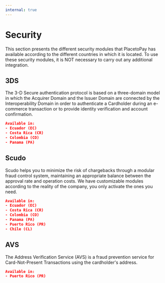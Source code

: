 ```yaml
---
internal: true
---
```


# Security

This section presents the different security modules that PlacetoPay has available according to the different countries in which it is located. To use these security modules, it is NOT necessary to carry out any additional integration.

## 3DS

The 3-D Secure authentication protocol is based on a three-domain model in which the Acquirer Domain and the Issuer Domain are connected by the Interoperability Domain in order to authenticate a Cardholder during an e-commerce transaction or to provide identity verification and account confirmation.


```json
Available in:
- Ecuador (EC)
- Costa Rica (CR)
- Colombia (CO)
- Panama (PA)
```

## Scudo

Scudo helps you to minimize the risk of chargebacks through a modular fraud control system, maintaining an appropriate balance between the approval rate and operation costs. We have customizable modules according to the reality of the company, you only activate the ones you need.


```json
Available in:
- Ecuador (EC)
- Costa Rica (CR)
- Colombia (CO)
- Panama (PA)
- Puerto Rico (PR)
- Chile (CL)
```

## AVS
The Address Verification Service (AVS) is a fraud prevention service for Card-Not-Present Transactions using the cardholder's address.

```json
Available in:
- Puerto Rico (PR)
```

